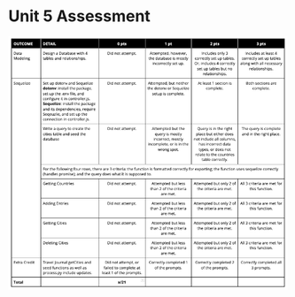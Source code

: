 # Unit 5 Assessment
![Unit5Rubric](https://github.com/GravviSoft/unit_5_assessment/blob/main/Unit5Rubric.png)
